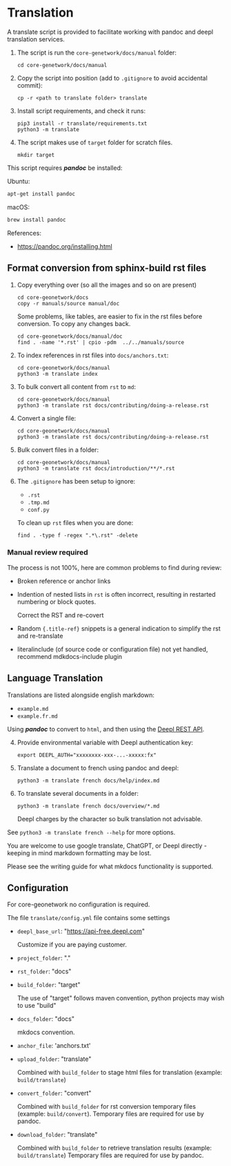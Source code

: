 # Translation

A translate script is provided to facilitate working with pandoc and deepl translation services.

1. The script is run the ``core-genetwork/docs/manual`` folder:

   ```
   cd core-genetwork/docs/manual
   ```
   
3. Copy the script into position (add to `.gitignore` to avoid accidental commit):

   ```
   cp -r <path to translate folder> translate
   ```

3. Install script requirements, and check it runs:

   ```
   pip3 install -r translate/requirements.txt
   python3 -m translate
   ```

3. The script makes use of ``target`` folder for scratch files.

   ```
   mkdir target
   ```

This script requires ***pandoc*** be installed:

Ubuntu:
```bash
apt-get install pandoc
```

macOS:
``` bash
brew install pandoc
```

References:

* https://pandoc.org/installing.html

## Format conversion from sphinx-build rst files

1. Copy everything over (so all the images and so on are present)
   
   ```
   cd core-geonetwork/docs
   copy -r manuals/source manual/doc
   ```
   
   Some problems, like tables, are easier to fix in the rst files before conversion.
   To copy any changes back.
   ```
   cd core-geonetwork/docs/manual/doc
   find . -name '*.rst' | cpio -pdm  ../../manuals/source
   ```

2. To index references in rst files into `docs/anchors.txt`:

   ```
   cd core-geonetwork/docs/manual
   python3 -m translate index
   ```

3. To bulk convert all content from ``rst`` to ``md``:
   
   ```
   cd core-geonetwork/docs/manual
   python3 -m translate rst docs/contributing/doing-a-release.rst
   ```

3. Convert a single file:
   
   ```
   cd core-geonetwork/docs/manual
   python3 -m translate rst docs/contributing/doing-a-release.rst
   ```

4. Bulk convert files in a folder:
   
   ```
   cd core-geonetwork/docs/manual
   python3 -m translate rst docs/introduction/**/*.rst
   ```

5. The ``.gitignore`` has been setup to ignore:
   
   * ``.rst``
   * ``.tmp.md``
   * ``conf.py``
   
   To clean up ``rst`` files when you are done:
   ```
   find . -type f -regex ".*\.rst" -delete 
   ```

### Manual review required

The process is not 100%, here are common problems to find during review:

* Broken reference or anchor links

* Indention of nested lists in ``rst`` is often incorrect, resulting in restarted numbering or block quotes.
  
  Correct the RST and re-covert
  
* Random ``{.title-ref}`` snippets is a general indication to simplify the rst and re-translate

* literalinclude (of source code or configuration file) not yet handled, recommend mdkdocs-include plugin

## Language Translation

Translations are listed alongside english markdown:

* `example.md`
* `example.fr.md`

Using ***pandoc*** to convert to `html`, and then using the [Deepl REST API](http://deepl.com).

4. Provide environmental variable with Deepl authentication key:

   ```
   export DEEPL_AUTH="xxxxxxxx-xxx-...-xxxxx:fx"
   ```

5. Translate a document to french using pandoc and deepl:

   ```
   python3 -m translate french docs/help/index.md
   ```
   
6. To translate several documents in a folder:

   ```
   python3 -m translate french docs/overview/*.md
   ```
   
   Deepl charges by the character so bulk translation not advisable.

See ``python3 -m translate french --help`` for more options.

You are welcome to use  google translate, ChatGPT, or Deepl directly - keeping in mind markdown formatting may be lost.

Please see the writing guide for what mkdocs functionality is supported.

## Configuration

For core-geonetwork no configuration is required.

The file `translate/config.yml` file contains some settings

* `deepl_base_url`: "https://api-free.deepl.com"
      
   Customize if you are paying customer.
      
* `project_folder`: "."

* `rst_folder`: "docs"

* `build_folder`: "target"
   
   The use of "target" follows maven convention, python projects may wish to use "build"

* `docs_folder`: "docs"
   
   mkdocs convention.
   
* `anchor_file`: 'anchors.txt'
  
* `upload_folder`: "translate"
  
   Combined with ``build_folder`` to stage html files for translation (example:  `build/translate`)
   
* `convert_folder`: "convert"

   Combined with ``build_folder`` for rst conversion temporary files (example:  `build/convert`).
   Temporary files are required for use by pandoc.
   
* `download_folder`: "translate"
   
   Combined with ``build_folder`` to retrieve translation results (example:  `build/translate`)
   Temporary files are required for use by pandoc.

